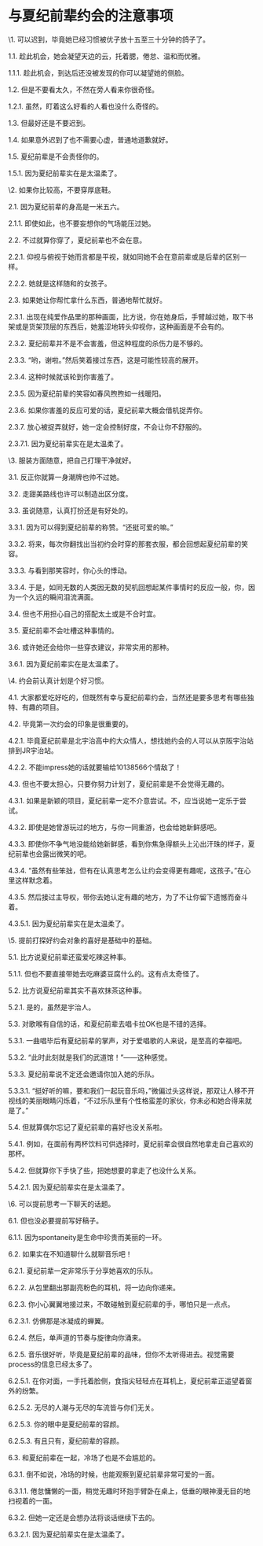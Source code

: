 # 与夏纪前辈约会的注意事项

\1. 可以迟到，毕竟她已经习惯被优子放十五至三十分钟的鸽子了。

1.1. 趁此机会，她会凝望天边的云，托着腮，倦怠、温和而优雅。

1.1.1. 趁此机会，到达后还没被发现的你可以凝望她的侧脸。

1.2. 但是不要看太久，不然在旁人看来你很奇怪。

1.2.1. 虽然，盯着这么好看的人看也没什么奇怪的。

1.3. 但最好还是不要迟到。

1.4. 如果意外迟到了也不需要心虚，普通地道歉就好。

1.5. 夏纪前辈是不会责怪你的。

1.5.1. 因为夏纪前辈实在是太温柔了。



\2. 如果你比较高，不要穿厚底鞋。

2.1. 因为夏纪前辈的身高是一米五六。

2.1.1. 即使如此，也不要妄想你的气场能压过她。

2.2. 不过就算你穿了，夏纪前辈也不会在意。

2.2.1. 仰视与俯视于她而言都是平视，就如同她不会在意前辈或是后辈的区别一样。

2.2.2. 她就是这样随和的女孩子。

2.3. 如果她让你帮忙拿什么东西，普通地帮忙就好。

2.3.1. 出现在纯爱作品里的那种画面，比方说，你在她身后，手臂越过她，取下书架或是货架顶层的东西后，她羞涩地转头仰视你，这种画面是不会有的。

2.3.2. 夏纪前辈并不是不会害羞，但这种程度的杀伤力是不够的。

2.3.3. “哟，谢啦。”然后笑着接过东西，这是可能性较高的展开。

2.3.4. 这种时候就该轮到你害羞了。

2.3.5. 因为夏纪前辈的笑容如春风煦煦如一线暖阳。

2.3.6. 如果你害羞的反应可爱的话，夏纪前辈大概会借机捉弄你。

2.3.7. 放心被捉弄就好，她一定会控制好度，不会让你不舒服的。

2.3.7.1. 因为夏纪前辈实在是太温柔了。



\3. 服装方面随意，把自己打理干净就好。

3.1. 反正你就算一身潮牌也帅不过她。

3.2. 走甜美路线也许可以制造出区分度。

3.3. 虽说随意，认真打扮还是有好处的。

3.3.1. 因为可以得到夏纪前辈的称赞。“还挺可爱的嘛。”

3.3.2. 将来，每次你翻找出当初约会时穿的那套衣服，都会回想起夏纪前辈的笑容。

3.3.3. 与看到那笑容时，你心头的悸动。

3.3.4. 于是，如同无数的人类因无数的契机回想起某件事情时的反应一般，你，因为一个久远的瞬间泪流满面。

3.4. 但也不用担心自己的搭配太土或是不合时宜。

3.5. 夏纪前辈不会吐槽这种事情的。

3.6. 或许她还会给你一些穿衣建议，非常实用的那种。

3.6.1. 因为夏纪前辈实在是太温柔了。



\4. 约会前认真计划是个好习惯。

4.1. 大家都爱吃好吃的，但既然有幸与夏纪前辈约会，当然还是要多思考有哪些独特、有趣的项目。

4.2. 毕竟第一次约会的印象是很重要的。

4.2.1. 毕竟夏纪前辈是北宇治高中的大众情人，想找她约会的人可以从京阪宇治站排到JR宇治站。

4.2.2. 不能impress她的话就要输给10138566个情敌了！

4.3. 但也不要太担心，只要你努力计划了，夏纪前辈是不会觉得无趣的。

4.3.1. 如果是新颖的项目，夏纪前辈一定不介意尝试。不，应当说她一定乐于尝试。

4.3.2. 即使是她曾游玩过的地方，与你一同重游，也会给她新鲜感吧。

4.3.3. 即使你不争气地没能给她新鲜感，看到你焦急得额头上沁出汗珠的样子，夏纪前辈也会露出微笑的吧。

4.3.4. “虽然有些笨拙，但有在认真思考怎么让约会变得更有趣呢，这孩子。”在心里这样默念着。

4.3.5. 然后接过主导权，带你去她认定有趣的地方，为了不让你留下遗憾而奋斗着。

4.3.5.1. 因为夏纪前辈实在是太温柔了。



\5. 提前打探好约会对象的喜好是基础中的基础。

5.1. 比方说夏纪前辈还蛮爱吃辣这种事。

5.1.1. 但也不要直接带她去吃麻婆豆腐什么的。这有点太奇怪了。

5.2. 比方说夏纪前辈其实不喜欢抹茶这种事。

5.2.1. 是的，虽然是宇治人。

5.3. 对歌喉有自信的话，和夏纪前辈去唱卡拉OK也是不错的选择。

5.3.1. 一曲唱毕后有夏纪前辈的掌声，对于爱唱歌的人来说，是至高的幸福吧。

5.3.2. “此时此刻就是我们的武道馆！”——这种感觉。

5.3.3. 夏纪前辈说不定还会邀请你加入她的乐队。

5.3.3.1. “挺好听的嘛，要和我们一起玩音乐吗，”微偏过头这样说，那双让人移不开视线的美丽眼睛闪烁着，“不过乐队里有个性格蛮差的家伙，你未必和她合得来就是了。”

5.4. 但就算偶尔忘记了夏纪前辈的喜好也没关系啦。

5.4.1. 例如，在面前有两杯饮料可供选择时，夏纪前辈会很自然地拿走自己喜欢的那杯。

5.4.2. 但就算你下手快了些，把她想要的拿走了也没什么关系。

5.4.2.1. 因为夏纪前辈实在是太温柔了。



\6. 可以提前思考一下聊天的话题。

6.1. 但也没必要提前写好稿子。

6.1.1. 因为spontaneity是生命中珍贵而美丽的一环。

6.2. 如果实在不知道聊什么就聊音乐吧！

6.2.1. 夏纪前辈一定非常乐于分享她喜欢的乐队。

6.2.2. 从包里翻出那副亮粉色的耳机，将一边向你递来。

6.2.3. 你小心翼翼地接过来，不敢碰触到夏纪前辈的手，哪怕只是一点点。

6.2.3.1. 仿佛那是冰凝成的蝉翼。

6.2.4. 然后，单声道的节奏与旋律向你涌来。

6.2.5. 音乐很好听，毕竟是夏纪前辈的品味，但你不太听得进去。视觉需要process的信息已经太多了。

6.2.5.1. 在你对面，一手托着脸侧，食指尖轻轻点在耳机上，夏纪前辈正遥望着窗外的纷繁。

6.2.5.2. 无尽的人潮与无尽的车流皆与你们无关。

6.2.5.3. 你的眼中是夏纪前辈的容颜。

6.2.5.3. 有且只有，夏纪前辈的容颜。

6.3. 和夏纪前辈在一起，冷场了也是不会尴尬的。

6.3.1. 倒不如说，冷场的时候，也能观察到夏纪前辈非常可爱的一面。

6.3.1.1. 倦怠慵懒的一面，稍觉无趣时环抱手臂卧在桌上，低垂的眼神漫无目的地扫视着的一面。

6.3.2. 但她一定还是会想办法将谈话继续下去的。

6.3.2.1. 因为夏纪前辈实在是太温柔了。






